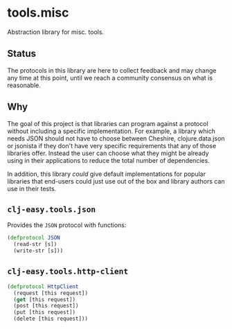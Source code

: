 # tools.misc

Abstraction library for misc. tools.

## Status

The protocols in this library are here to collect feedback and may change any
time at this point, until we reach a community consensus on what is reasonable.

## Why

The goal of this project is that libraries can program against a protocol
without including a specific implementation. For example, a library which needs
JSON should not have to choose between Cheshire, clojure.data.json or jsonista
if they don't have very specific requirements that any of those libraries
offer. Instead the user can choose what they might be already using in their
applications to reduce the total number of dependencies.

In addition, this library _could_ give default implementations for popular
libraries that end-users could just use out of the box and library authors can
use in their tests.

## `clj-easy.tools.json`

Provides the `JSON` protocol with functions:

``` clojure
(defprotocol JSON
  (read-str [s])
  (write-str [s]))
```

## `clj-easy.tools.http-client`

``` clojure
(defprotocol HttpClient
  (request [this request])
  (get [this request])
  (post [this request])
  (put [this request])
  (delete [this request]))
```
